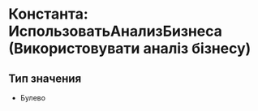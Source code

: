 ﻿# Константа: ИспользоватьАнализБизнеса (Використовувати аналіз бізнесу)

## Тип значения

- Булево

